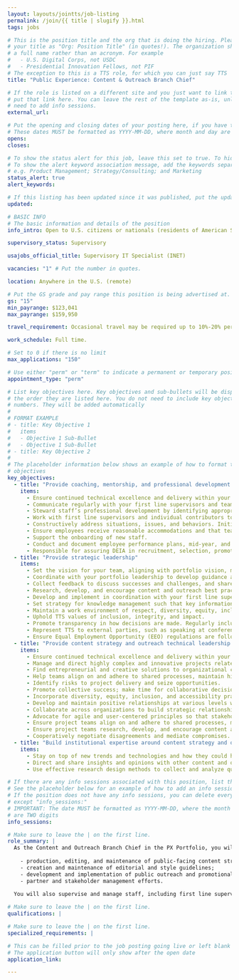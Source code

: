 ```yaml
---
layout: layouts/jointts/job-listing
permalink: /join/{{ title | slugify }}.html
tags: jobs

# This is the position title and the org that is doing the hiring. Please format
# your title as "Org: Position Title" (in quotes!). The organization should be
# a full name rather than an acronym. For example
#   - U.S. Digital Corps, not USDC
#   - Presidential Innovation Fellows, not PIF
# The exception to this is a TTS role, for which you can just say TTS
title: "Public Experience: Content & Outreach Branch Chief"

# If the role is listed on a different site and you just want to link to it,
# put that link here. You can leave the rest of the template as-is, unless you 
# need to add info sessions.
external_url:

# Put the opening and closing dates of your posting here, if you have them
# These dates MUST be formatted as YYYY-MM-DD, where month and day are 2-digits
opens: 
closes: 

# To show the status alert for this job, leave this set to true. To hide it, change to false
# To show the alert keyword association message, add the keywords separated by a semi-colon
# e.g. Product Management; Strategy/Consulting; and Marketing
status_alert: true
alert_keywords:

# If this listing has been updated since it was published, put the updated date below in YYYY-MM-DD format
updated:

# BASIC INFO
# The basic information and details of the position
info_intro: Open to U.S. citizens or nationals (residents of American Samoa and Swains Island). Subject to background check. Full information is available on [USAJOBS](https://www.usajobs.gov/job/808940800).

supervisory_status: Supervisory

usajobs_official_title: Supervisory IT Specialist (INET)

vacancies: "1" # Put the number in quotes.

location: Anywhere in the U.S. (remote)

# Put the GS grade and pay range this position is being advertised at. For SES positions, set the value of gs to SES.
gs: "15"
min_payrange: $123,041
max_payrange: $159,950

travel_requirement: Occasional travel may be required up to 10%-20% per year.

work_schedule: Full time.

# Set to 0 if there is no limit
max_applications: "150"

# Use either "perm" or "term" to indicate a permanent or temporary position 
appointment_type: "perm"

# List key objectives here. Key objectives and sub-bullets will be displayed in
# the order they are listed here. You do not need to include key objective
# numbers. They will be added automatically
#
# FORMAT EXAMPLE
# - title: Key Objective 1
#   items 
#   - Objective 1 Sub-Bullet
#   - Objective 1 Sub-Bullet
# - title: Key Objective 2
#
# The placeholder information below shows an example of how to format the key
# objectives
key_objectives:
  - title: "Provide coaching, mentorship, and professional development opportunities to first line supervisors and other individual contributors; support employee wellbeing"
    items:
      - Ensure continued technical excellence and delivery within your team.
      - Communicate regularly with your first line supervisors and team members, within a group environment and in 1 on 1s, to provide mentorship and guidance, and help remove obstacles to their success.
      - Steward staff’s professional development by identifying appropriate training, developmental assignments, and/or details. Incorporate equity and inclusion into training, speaking events, and experiential learning opportunities. Tailor approaches to individuals’ needs.
      - Work with first line supervisors and individual contributors to identify and develop their strengths, helping team members pursue opportunities that enhance their talents.
      - Constructively address situations, issues, and behaviors. Initiate difficult conversations and clearly communicate corrective actions and expectations.
      - Ensure employees receive reasonable accommodations and that team events are accessible.
      - Support the onboarding of new staff.
      - Conduct and document employee performance plans, mid-year, and end-of-year performance evaluations.
      - Responsible for assuring DEIA in recruitment, selection, promotion, training, awards, assignments and special program objectives to effectively use the strength of a diverse workforce.
  - title: "Provide strategic leadership"
    items:
      - Set the vision for your team, aligning with portfolio vision, mission, and values.
      - Coordinate with your portfolio leadership to develop guidance and organizational communication.
      - Collect feedback to discuss successes and challenges, and share patterns and key feedback with your branch and other portfolio leaders.
      - Research, develop, and encourage content and outreach best practices and create space for experimentation and iteration.
      - Develop and implement in coordination with your first line supervisors and the Portfolio leaders a system for performance measures to set goals and determine overall impact.
      - Set strategy for knowledge management such that key information is carried forward and easily accessible to new team members, to make the program resilient to turnover.
      - Maintain a work environment of respect, diversity, equity, inclusion, accessibility, mutual support, flexibility, collaboration, continuous learning, and commitment to user needs. Ensure all perspectives are valued and included.
      - Uphold TTS values of inclusion, integrity, and impact.
      - Promote transparency in how decisions are made. Regularly include others in planning and decision-making.
      - Represent TTS to external parties, such as speaking at conferences, writing blogs, or speaking to the press.
      - Ensure Equal Employment Opportunity (EEO) regulations are followed throughout recruitment, hiring, and selection processes.
  - title: "Provide content strategy and outreach technical leadership to team members"
    items:
      - Ensure continued technical excellence and delivery within your team.
      - Manage and direct highly complex and innovative projects related to the development of content and outreach strategies for products, platforms, or services to the public.
      - Find entrepreneurial and creative solutions to organizational challenges.
      - Help teams align on and adhere to shared processes, maintain high standards, and resolve conflicts. Connect teams to resources, amplify team successes, and help teams to pivot or adapt as needed.
      - Identify risks to project delivery and seize opportunities.
      - Promote collective success; make time for collaborative decision-making in project work; acknowledge how others’ contributions led to achievements; and create shared ownership of success, risks, and accountability.
      - Incorporate diversity, equity, inclusion, and accessibility practices into project work. Identify power dynamics within teams and with partners, and respond thoughtfully. Create equitable space for all team members.
      - Develop and maintain positive relationships at various levels within an organization and champion diversity, equity, inclusion, and accessibility.
      - Collaborate across organizations to build strategic relationships, achieve common goals, and to resolve sensitive issues.
      - Advocate for agile and user-centered principles so that stakeholders and partners understand the value these practices bring.
      - Ensure project teams align on and adhere to shared processes, maintain high standards, resolve conflicts, and pivot or adapt as needed.
      - Ensure project teams research, develop, and encourage content and outreach best practices and create space for experimentation and iteration.
      - Cooperatively negotiate disagreements and mediate compromises.
  - title: "Build institutional expertise around content strategy and outreach practices"
    items:
      - Stay on top of new trends and technologies and how they could help solve government problems.
      - Direct and share insights and opinions with other content and outreach leaders and practitioners within the organization, contributing to our growing culture of content strategy and public outreach and engagement.
      - Use effective research design methods to collect and analyze quantitative and qualitative feedback from customers & stakeholders to evaluate the success of our content and outreach efforts.

# If there are any info sessions associated with this position, list them here
# See the placeholder below for an example of how to add an info session.
# If the position does not have any info sessions, you can delete everything
# except "info_sessions:"
# IMPORTANT: The date MUST be formatted as YYYY-MM-DD, where the month and day
# are TWO digits 
info_sessions:

# Make sure to leave the | on the first line.
role_summary: |
  As the Content and Outreach Branch Chief in the PX Portfolio, you will serve as program manager for a division and supervisor for first line supervisors and individual contributors. The PX Portfolio connects the public with needed government programs and services through a suite of products including USA.gov, USAGov en Español, the PX Contact Center, vote.gov, Search.gov, and others. As the Branch Chief, you will be responsible for setting goals and establishing strategic plans for the division in coordination with first line supervisors who will report to you, the Public Experience Director and other Branch Chiefs within the Portfolio. You will also be leading the:
  
    - production, editing, and maintenance of public-facing content strategy activities;
    - creation and maintenance of editorial and style guidelines;
    - development and implementation of public outreach and promotional activities to maintain and grow audiences; and
    - partner and stakeholder management efforts.

  You will also supervise and manage staff, including first line supervisors. You will develop best practices and establish frameworks that positively influence our culture and create transparency and equity in our program-related processes. The work will require working with several PX Portfolio teams and collaborating with peers in support of the goals and objectives of TTS and the portfolio. You’ll iterate on current processes and participate in establishing new and more efficient ways to operate. Your work will require thorough documentation that’s easily accessible, and when appropriate, is presented to key stakeholders. Success in this role requires strong leadership, management and strategic thinking skills as well as vast experience in the areas of organizational culture, policy, budgeting, acquisitions, content strategy, communications, and relationship building - especially internal and external partners including other federal agencies, industry partners, non-profit organizations.
  
# Make sure to leave the | on the first line.
qualifications: |

# Make sure to leave the | on the first line.
specialized_requirements: |

# This can be filled prior to the job posting going live or left blank #
# The application button will only show after the open date            #
application_link:

---
```

